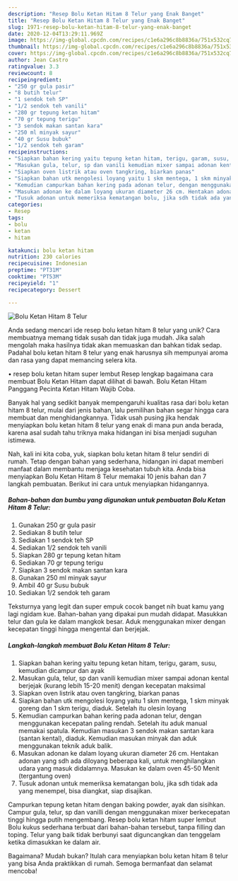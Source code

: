 ```yaml
---
description: "Resep Bolu Ketan Hitam 8 Telur yang Enak Banget"
title: "Resep Bolu Ketan Hitam 8 Telur yang Enak Banget"
slug: 1971-resep-bolu-ketan-hitam-8-telur-yang-enak-banget
date: 2020-12-04T13:29:11.969Z
image: https://img-global.cpcdn.com/recipes/c1e6a296c8b8836a/751x532cq70/bolu-ketan-hitam-8-telur-foto-resep-utama.jpg
thumbnail: https://img-global.cpcdn.com/recipes/c1e6a296c8b8836a/751x532cq70/bolu-ketan-hitam-8-telur-foto-resep-utama.jpg
cover: https://img-global.cpcdn.com/recipes/c1e6a296c8b8836a/751x532cq70/bolu-ketan-hitam-8-telur-foto-resep-utama.jpg
author: Jean Castro
ratingvalue: 3.3
reviewcount: 8
recipeingredient:
- "250 gr gula pasir"
- "8 butih telur"
- "1 sendok teh SP"
- "1/2 sendok teh vanili"
- "280 gr tepung ketan hitam"
- "70 gr tepung terigu"
- "3 sendok makan santan kara"
- "250 ml minyak sayur"
- "40 gr Susu bubuk"
- "1/2 sendok teh garam"
recipeinstructions:
- "Siapkan bahan kering yaitu tepung ketan hitam, terigu, garam, susu, kemudian dicampur dan ayak"
- "Masukan gula, telur, sp dan vanili kemudian mixer sampai adonan kental berjejak (kurang lebih 15-20 menit) dengan kecepatan maksimal"
- "Siapkan oven listrik atau oven tangkring, biarkan panas"
- "Siapkan bahan utk mengolesi loyang yaitu 1 skm mentega, 1 skm minyak goreng dan 1 skm terigu, diaduk. Setelah itu olesin loyang"
- "Kemudian campurkan bahan kering pada adonan telur, dengan menggunakan kecepatan paling rendah. Setelah itu aduk manual memakai spatula. Kemudian masukan 3 sendok makan santan kara (santan kental), diaduk. Kemudian masukan minyak dan aduk menggunakan teknik aduk balik."
- "Masukan adonan ke dalam loyang ukuran diameter 26 cm. Hentakan adonan yang sdh ada diloyang beberapa kali, untuk menghilangkan udara yang masuk didalamnya. Masukan ke dalam oven 45-50 Menit (tergantung oven)"
- "Tusuk adonan untuk memeriksa kematangan bolu, jika sdh tidak ada yang menempel, bisa diangkat, siap disajikan."
categories:
- Resep
tags:
- bolu
- ketan
- hitam

katakunci: bolu ketan hitam 
nutrition: 230 calories
recipecuisine: Indonesian
preptime: "PT31M"
cooktime: "PT53M"
recipeyield: "1"
recipecategory: Dessert

---
```



![Bolu Ketan Hitam 8 Telur](https://img-global.cpcdn.com/recipes/c1e6a296c8b8836a/751x532cq70/bolu-ketan-hitam-8-telur-foto-resep-utama.jpg)

Anda sedang mencari ide resep bolu ketan hitam 8 telur yang unik? Cara membuatnya memang tidak susah dan tidak juga mudah. Jika salah mengolah maka hasilnya tidak akan memuaskan dan bahkan tidak sedap. Padahal bolu ketan hitam 8 telur yang enak harusnya sih mempunyai aroma dan rasa yang dapat memancing selera kita.

• resep bolu ketan hitam super lembut Resep lengkap bagaimana cara membuat Bolu Ketan Hitam dapat dilihat di bawah. Bolu Ketan Hitam Panggang Pecinta Ketan Hitam Wajib Coba.

Banyak hal yang sedikit banyak mempengaruhi kualitas rasa dari bolu ketan hitam 8 telur, mulai dari jenis bahan, lalu pemilihan bahan segar hingga cara membuat dan menghidangkannya. Tidak usah pusing jika hendak menyiapkan bolu ketan hitam 8 telur yang enak di mana pun anda berada, karena asal sudah tahu triknya maka hidangan ini bisa menjadi suguhan istimewa.


Nah, kali ini kita coba, yuk, siapkan bolu ketan hitam 8 telur sendiri di rumah. Tetap dengan bahan yang sederhana, hidangan ini dapat memberi manfaat dalam membantu menjaga kesehatan tubuh kita. Anda bisa menyiapkan Bolu Ketan Hitam 8 Telur memakai 10 jenis bahan dan 7 langkah pembuatan. Berikut ini cara untuk menyiapkan hidangannya.

<!--inarticleads1-->

##### Bahan-bahan dan bumbu yang digunakan untuk pembuatan Bolu Ketan Hitam 8 Telur:

1. Gunakan 250 gr gula pasir
1. Sediakan 8 butih telur
1. Sediakan 1 sendok teh SP
1. Sediakan 1/2 sendok teh vanili
1. Siapkan 280 gr tepung ketan hitam
1. Sediakan 70 gr tepung terigu
1. Siapkan 3 sendok makan santan kara
1. Gunakan 250 ml minyak sayur
1. Ambil 40 gr Susu bubuk
1. Sediakan 1/2 sendok teh garam


Teksturnya yang legit dan super empuk cocok banget nih buat kamu yang lagi ngidam kue. Bahan-bahan yang dipakai pun mudah didapat. Masukkan telur dan gula ke dalam mangkok besar. Aduk menggunakan mixer dengan kecepatan tinggi hingga mengental dan berjejak. 

<!--inarticleads2-->

##### Langkah-langkah membuat Bolu Ketan Hitam 8 Telur:

1. Siapkan bahan kering yaitu tepung ketan hitam, terigu, garam, susu, kemudian dicampur dan ayak
1. Masukan gula, telur, sp dan vanili kemudian mixer sampai adonan kental berjejak (kurang lebih 15-20 menit) dengan kecepatan maksimal
1. Siapkan oven listrik atau oven tangkring, biarkan panas
1. Siapkan bahan utk mengolesi loyang yaitu 1 skm mentega, 1 skm minyak goreng dan 1 skm terigu, diaduk. Setelah itu olesin loyang
1. Kemudian campurkan bahan kering pada adonan telur, dengan menggunakan kecepatan paling rendah. Setelah itu aduk manual memakai spatula. Kemudian masukan 3 sendok makan santan kara (santan kental), diaduk. Kemudian masukan minyak dan aduk menggunakan teknik aduk balik.
1. Masukan adonan ke dalam loyang ukuran diameter 26 cm. Hentakan adonan yang sdh ada diloyang beberapa kali, untuk menghilangkan udara yang masuk didalamnya. Masukan ke dalam oven 45-50 Menit (tergantung oven)
1. Tusuk adonan untuk memeriksa kematangan bolu, jika sdh tidak ada yang menempel, bisa diangkat, siap disajikan.


Campurkan tepung ketan hitam dengan baking powder, ayak dan sisihkan. Campur gula, telur, sp dan vanilli dengan menggunakan mixer berkecepatan tinggi hingga putih mengembang. Resep bolu ketan hitam super lembut Bolu kukus sederhana terbuat dari bahan-bahan tersebut, tanpa filling dan toping. Telur yang baik tidak berbunyi saat diguncangkan dan tenggelam ketika dimasukkan ke dalam air. 

Bagaimana? Mudah bukan? Itulah cara menyiapkan bolu ketan hitam 8 telur yang bisa Anda praktikkan di rumah. Semoga bermanfaat dan selamat mencoba!
